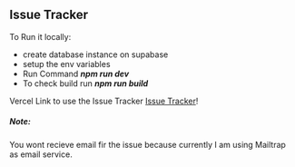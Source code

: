 ## Issue Tracker

To Run it locally:
- create database instance on supabase
- setup the env variables
- Run Command  ***npm run dev***
- To check build run  ***npm run build***

Vercel Link to use the Issue Tracker 
[Issue Tracker](issue-tracker-five-ebon.vercel.app)!

##### Note:
You wont recieve email fir the issue because currently I am using Mailtrap as email service.


